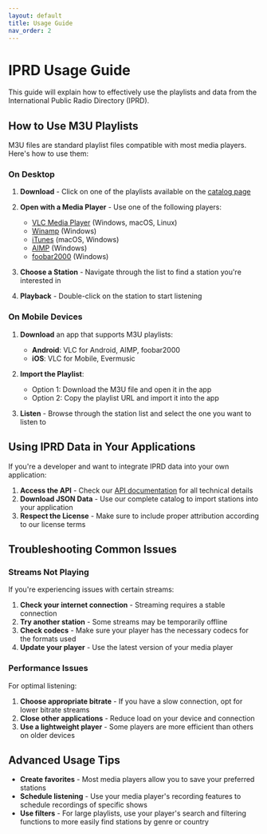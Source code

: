 ```yaml
---
layout: default
title: Usage Guide
nav_order: 2
---
```


# IPRD Usage Guide

This guide will explain how to effectively use the playlists and data from the International Public Radio Directory (IPRD).

## How to Use M3U Playlists

M3U files are standard playlist files compatible with most media players. Here's how to use them:

### On Desktop

1. **Download** - Click on one of the playlists available on the [catalog page](./catalog.md)
2. **Open with a Media Player** - Use one of the following players:
   - [VLC Media Player](https://www.videolan.org/) (Windows, macOS, Linux)
   - [Winamp](https://www.winamp.com/) (Windows)
   - [iTunes](https://www.apple.com/itunes/) (macOS, Windows)
   - [AIMP](https://www.aimp.ru/) (Windows)
   - [foobar2000](https://www.foobar2000.org/) (Windows)

3. **Choose a Station** - Navigate through the list to find a station you're interested in
4. **Playback** - Double-click on the station to start listening

### On Mobile Devices

1. **Download** an app that supports M3U playlists:
   - **Android**: VLC for Android, AIMP, foobar2000
   - **iOS**: VLC for Mobile, Evermusic

2. **Import the Playlist**:
   - Option 1: Download the M3U file and open it in the app
   - Option 2: Copy the playlist URL and import it into the app

3. **Listen** - Browse through the station list and select the one you want to listen to

## Using IPRD Data in Your Applications

If you're a developer and want to integrate IPRD data into your own application:

1. **Access the API** - Check our [API documentation](./api.md) for all technical details
2. **Download JSON Data** - Use our complete catalog to import stations into your application
3. **Respect the License** - Make sure to include proper attribution according to our license terms

## Troubleshooting Common Issues

### Streams Not Playing

If you're experiencing issues with certain streams:

1. **Check your internet connection** - Streaming requires a stable connection
2. **Try another station** - Some streams may be temporarily offline
3. **Check codecs** - Make sure your player has the necessary codecs for the formats used
4. **Update your player** - Use the latest version of your media player

### Performance Issues

For optimal listening:

1. **Choose appropriate bitrate** - If you have a slow connection, opt for lower bitrate streams
2. **Close other applications** - Reduce load on your device and connection
3. **Use a lightweight player** - Some players are more efficient than others on older devices

## Advanced Usage Tips

- **Create favorites** - Most media players allow you to save your preferred stations
- **Schedule listening** - Use your media player's recording features to schedule recordings of specific shows
- **Use filters** - For large playlists, use your player's search and filtering functions to more easily find stations by genre or country
